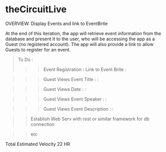 # theCircuitLive


OVERVIEW: Display Events and link to EventBrite

At the end of this iteration, the app will retrieve event information from the database and present it to the user, who will be accessing the app as a Guest (no registered account).  The app will also provide a link to allow Guests to register for an event.
>To Do : 
>>>Event Registration : Link to Event Brite :

>>>Guest Views Event Title : :

>>>Guest Views Date : :

>>>Guest Views Event Speaker : :

>>>Guest Views Event Description : :

>>Establish Web Serv with rest or similar framework for db connection

>>etc

Total Estimated Velocity
22 HR



